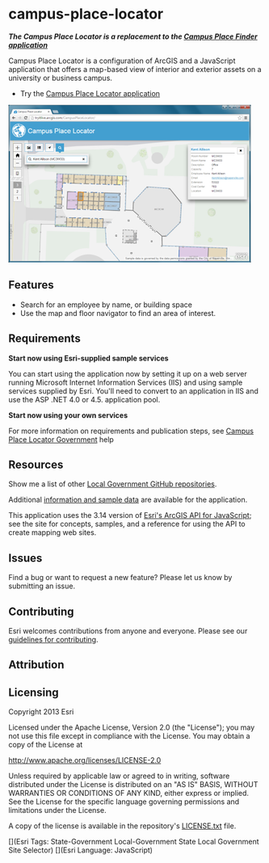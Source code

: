 # campus-place-locator

***The Campus Place Locator is a replacement to the [Campus Place Finder application](https://github.com/Esri/campus-place-finder)***

Campus Place Locator is a configuration of ArcGIS and a JavaScript application that offers a map-based view of interior and exterior assets on a university or business campus.

* Try the [Campus Place Locator application](http://links.esri.com/localgovernment/tryit/CampusPlaceLocator/)

[![Image of the Campus Place Locator application](campus-place-locator.png "Site Selector application")](http://links.esri.com/localgovernment/tryit/CampusPlaceLocator/)

## Features

* Search for an employee by name, or building space
* Use the map and floor navigator to find an area of interest.

## Requirements

**Start now using Esri-supplied sample services**

You can start using the application now by setting it up on a web server running Microsoft Internet Information Services (IIS) and using sample services supplied by Esri.
You'll need to convert to an application in IIS and use the ASP .NET 4.0 or 4.5. application pool.

**Start now using your own services**

For more information on requirements and publication steps, see [Campus Place Locator Government](http://links.esri.com/localgovernment/help/campusplacelocator) help

## Resources

Show me a list of other [Local Government GitHub repositories](http://esri.github.io/#Local-Government).

Additional [information and sample data](http://links.esri.com/localgovernment/help/campusplacelocato)
are available for the application.

This application uses the 3.14 version of
[Esri's ArcGIS API for JavaScript](http://help.arcgis.com/en/webapi/javascript/arcgis/);
see the site for concepts, samples, and a reference for using the API to create mapping web sites.

## Issues

Find a bug or want to request a new feature?  Please let us know by submitting an issue.

## Contributing

Esri welcomes contributions from anyone and everyone.
Please see our [guidelines for contributing](https://github.com/esri/contributing).

## Attribution


## Licensing

Copyright 2013 Esri

Licensed under the Apache License, Version 2.0 (the "License");
you may not use this file except in compliance with the License.
You may obtain a copy of the License at

   http://www.apache.org/licenses/LICENSE-2.0

Unless required by applicable law or agreed to in writing, software
distributed under the License is distributed on an "AS IS" BASIS,
WITHOUT WARRANTIES OR CONDITIONS OF ANY KIND, either express or implied.
See the License for the specific language governing permissions and
limitations under the License.

A copy of the license is available in the repository's
[LICENSE.txt](https://raw.github.com/Esri/configurable-place-finder/master/LICENSE.txt) file.

[](Esri Tags: State-Government Local-Government State Local Government Site Selector)
[](Esri Language: JavaScript)

